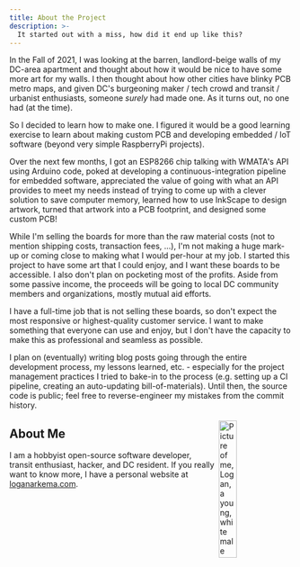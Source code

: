 ```yaml
---
title: About the Project
description: >-
  It started out with a miss, how did it end up like this?
---
```


In the Fall of 2021, I was looking at the barren, landlord-beige walls of my DC-area apartment and thought about how it would be nice to have some more art for my walls.
I then thought about how other cities have blinky PCB metro maps, and given DC's burgeoning maker / tech crowd and transit / urbanist enthusiasts, someone *surely* had made one.
As it turns out, no one had (at the time).

So I decided to learn how to make one. I figured it would be a good learning exercise to learn about making custom PCB and developing embedded / IoT software (beyond very simple RaspberryPi projects).

Over the next few months, I got an ESP8266 chip talking with WMATA's API using Arduino code, poked at developing a continuous-integration pipeline for embedded software, appreciated the value
of going with what an API provides to meet my needs instead of trying to come up with a clever solution to save computer memory, learned how to use InkScape to design artwork, turned that artwork
into a PCB footprint, and designed some custom PCB!

While I'm selling the boards for more than the raw material costs (not to mention shipping costs, transaction fees, ...), I'm not making a huge mark-up or coming close to making what I would per-hour at my job.
I started this project to have some art that I could enjoy, and I want these boards to be accessible. I also don't plan on pocketing most of the profits. Aside from some passive income, the proceeds
will be going to local DC community members and organizations, mostly mutual aid efforts.

I have a full-time job that is not selling these boards, so don't expect the most responsive or highest-quality customer service. I want to make something that everyone can use and enjoy, but I don't have the
capacity to make this as professional and seamless as possible. 

I plan on (eventually) writing blog posts going through the entire development process, my lessons learned, etc. - especially for
the project management practices I tried to bake-in to the process (e.g. setting up a CI pipeline, creating an auto-updating bill-of-materials). 
Until then, the source code is public; feel free to reverse-engineer my mistakes from the commit history.

<img class="headshot-img" src="{{ site.baseurl }}/images/headshot.jpg" alt="Picture of me, Logan, a young, white male with a short beard wearing purple sunglasses and black guayabera. I'm standing in front of a wall at Metrobar with art on it, to the right is a pink astronaut with a patch that says '51'">

## About Me

I am a hobbyist open-source software developer, transit enthusiast, hacker, and DC resident. If you really want to know more, I have a personal website at [loganarkema.com](https://loganarkema.com).


<style>
  .headshot-img {
    float: right;
    margin: 5px;
    width: 25%;
    height: auto;
  }
</style>